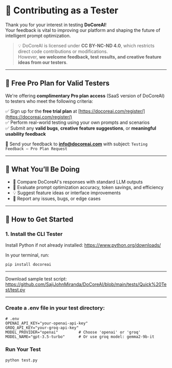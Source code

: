 # 🧪 Contributing as a Tester

Thank you for your interest in testing **DoCoreAI**!  
Your feedback is vital to improving our platform and shaping the future of intelligent prompt optimization.

> 💡 DoCoreAI is licensed under **CC BY-NC-ND 4.0**, which restricts direct code contributions or modifications.  
> However, **we welcome feedback, test results, and creative feature ideas from our testers**.

---

## 🎁 Free Pro Plan for Valid Testers

We're offering **complimentary Pro plan access** (SaaS version of DoCoreAI) to testers who meet the following criteria:

✅ Sign up for the **free trial plan** at [https://docoreai.com/register/](https://docoreai.com/register/)  
✅ Perform real-world testing using your own prompts and scenarios  
✅ Submit any **valid bugs**, **creative feature suggestions**, or **meaningful usability feedback**

📨 Send your feedback to **info@docoreai.com** with subject: `Testing Feedback – Pro Plan Request`

---

## 🚀 What You’ll Be Doing

- 🧠 Compare DoCoreAI's responses with standard LLM outputs  
- 🧪 Evaluate prompt optimization accuracy, token savings, and efficiency  
- 💡 Suggest feature ideas or interface improvements  
- 🐞 Report any issues, bugs, or edge cases

---

## 📝 How to Get Started

### 1. Install the CLI Tester

Install Python if not already installed: https://www.python.org/downloads/

In your terminal, run:

```
pip install docoreai

```
---

Download sample test script: https://github.com/SajiJohnMiranda/DoCoreAI/blob/main/tests/Quick%20Test/test.py

---

### Create a .env file in your test directory:

```
# .env
OPENAI_API_KEY="your-openai-api-key"
GROQ_API_KEY="your-groq-api-key"
MODEL_PROVIDER="openai"         # Choose 'openai' or 'groq'
MODEL_NAME="gpt-3.5-turbo"      # Or use groq model: gemma2-9b-it

```

### Run Your Test
```
python test.py

```